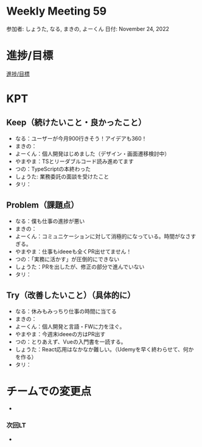 # Weekly Meeting 59

参加者: しょうた, なる, まきの, よーくん
日付: November 24, 2022

# 進捗/目標

[進捗/目標](Weekly%20Meeting%2059%20ac2bf10672e94b34baea227e7f370166/%E9%80%B2%E6%8D%97%20%E7%9B%AE%E6%A8%99%2042713adf9f1b403c92aa8f8667f4589c.csv)

# KPT

## Keep（続けたいこと・良かったこと）

- なる：ユーザーが今月900行きそう！アイデアも360！
- まきの：
- よーくん：個人開発はじめました（デザイン・画面遷移検討中）
- やまやま：TSとリーダブルコード読み進めてます
- つの：TypeScriptの本終わった
- しょうた:  業務委託の面談を受けたこと
- タリ：

## Problem（課題点）

- なる：僕も仕事の進捗が悪い
- まきの：
- よーくん：コミュニケーションに対して消極的になっている。時間がなさすぎる。
- やまやま：仕事もideeeも全くPR出せてません！
- つの：「実務に活かす」が圧倒的にできない
- しょうた：PRを出したが、修正の部分で進んでいない
- タリ：

## Try（改善したいこと）（具体的に）

- なる：休みもみっちり仕事の時間に当てる
- まきの：
- よーくん：個人開発と言語・FWに力を注ぐ。
- やまやま：今週末ideeeの方はPR出す
- つの：とりあえず、Vueの入門書を一読する。
- しょうた：React応用はなかなか難しい。（Udemyを早く終わらせて、何かを作る）
- タリ：

# チームでの変更点

- 

### 次回LT

-